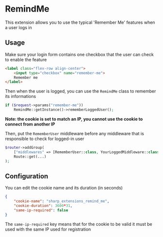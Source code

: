 # RemindMe

This extension allows you to use the typical 'Remember Me' features when a user logs in

## Usage

Make sure your login form contains one checkbox that the user can check to enable the feature

```html
<label class="flex-row align-center">
    <input type="checkbox" name="remember-me">
    Remember me
</label>
```

Then when the user is logged, you can use the `RemindMe` class to remember its informations

```php
if ($request->params("remember-me"))
    RemindMe::getInstance()->rememberLoggedUser();
```

**Note: the cookie is set to match an IP, you cannot use the cookie to connect from another IP**

Then, put the `RememberUser` middleware before any middleware that is responsible to check for logged-in user

```php
$router->addGroup(
    ["middlewares" => [RememberUser::class, YourLoggedMiddleware::class]],
    Route::get(...)
);
```

## Configuration

You can edit the cookie name and its duration (in seconds)

```json
{
    "cookie-name": "sharp_extensions_remind_me",
    "cookie-duration": 3600*31,
    "same-ip-required": false
}
```

The `same-ip-required` key means that for the cookie to be valid it must be used with the same IP used for registration